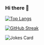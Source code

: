 ### Hi there 👋

<!-- Markdown -->

[![Top Langs](https://github-readme-stats.vercel.app/api/top-langs/?username=nelh)](https://github.com/anuraghazra/github-readme-stats)

[![GitHub Streak](https://github-readme-streak-stats.herokuapp.com/?user=DenverCoder1)](https://git.io/streak-stats)

![Jokes Card](https://readme-jokes.vercel.app/api)
